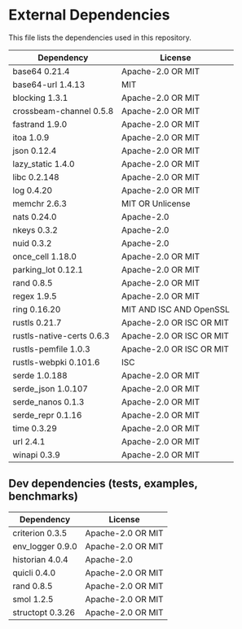 # External Dependencies

This file lists the dependencies used in this repository.

| Dependency                | License                  |
| ------------------------- | ------------------------ |
| base64 0.21.4             | Apache-2.0 OR MIT        |
| base64-url 1.4.13         | MIT                      |
| blocking 1.3.1            | Apache-2.0 OR MIT        |
| crossbeam-channel 0.5.8   | Apache-2.0 OR MIT        |
| fastrand 1.9.0            | Apache-2.0 OR MIT        |
| itoa 1.0.9                | Apache-2.0 OR MIT        |
| json 0.12.4               | Apache-2.0 OR MIT        |
| lazy_static 1.4.0         | Apache-2.0 OR MIT        |
| libc 0.2.148              | Apache-2.0 OR MIT        |
| log 0.4.20                | Apache-2.0 OR MIT        |
| memchr 2.6.3              | MIT OR Unlicense         |
| nats 0.24.0               | Apache-2.0               |
| nkeys 0.3.2               | Apache-2.0               |
| nuid 0.3.2                | Apache-2.0               |
| once_cell 1.18.0          | Apache-2.0 OR MIT        |
| parking_lot 0.12.1        | Apache-2.0 OR MIT        |
| rand 0.8.5                | Apache-2.0 OR MIT        |
| regex 1.9.5               | Apache-2.0 OR MIT        |
| ring 0.16.20              | MIT AND ISC AND OpenSSL  |
| rustls 0.21.7             | Apache-2.0 OR ISC OR MIT |
| rustls-native-certs 0.6.3 | Apache-2.0 OR ISC OR MIT |
| rustls-pemfile 1.0.3      | Apache-2.0 OR ISC OR MIT |
| rustls-webpki 0.101.6     | ISC                      |
| serde 1.0.188             | Apache-2.0 OR MIT        |
| serde_json 1.0.107        | Apache-2.0 OR MIT        |
| serde_nanos 0.1.3         | Apache-2.0 OR MIT        |
| serde_repr 0.1.16         | Apache-2.0 OR MIT        |
| time 0.3.29               | Apache-2.0 OR MIT        |
| url 2.4.1                 | Apache-2.0 OR MIT        |
| winapi 0.3.9              | Apache-2.0 OR MIT        |

## Dev dependencies (tests, examples, benchmarks)
| Dependency       | License           |
| ---------------- | ----------------- |
| criterion 0.3.5  | Apache-2.0 OR MIT |
| env_logger 0.9.0 | Apache-2.0 OR MIT |
| historian 4.0.4  | Apache-2.0        |
| quicli 0.4.0     | Apache-2.0 OR MIT |
| rand 0.8.5       | Apache-2.0 OR MIT |
| smol 1.2.5       | Apache-2.0 OR MIT |
| structopt 0.3.26 | Apache-2.0 OR MIT |
